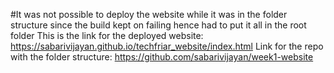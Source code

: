 #It was not possible to deploy the website while it was in the folder structure since the build kept on failing hence had to put it all in the root folder
This is the link for the deployed website: https://sabarivijayan.github.io/techfriar_website/index.html
Link for the repo with the folder structure: https://github.com/sabarivijayan/week1-website
